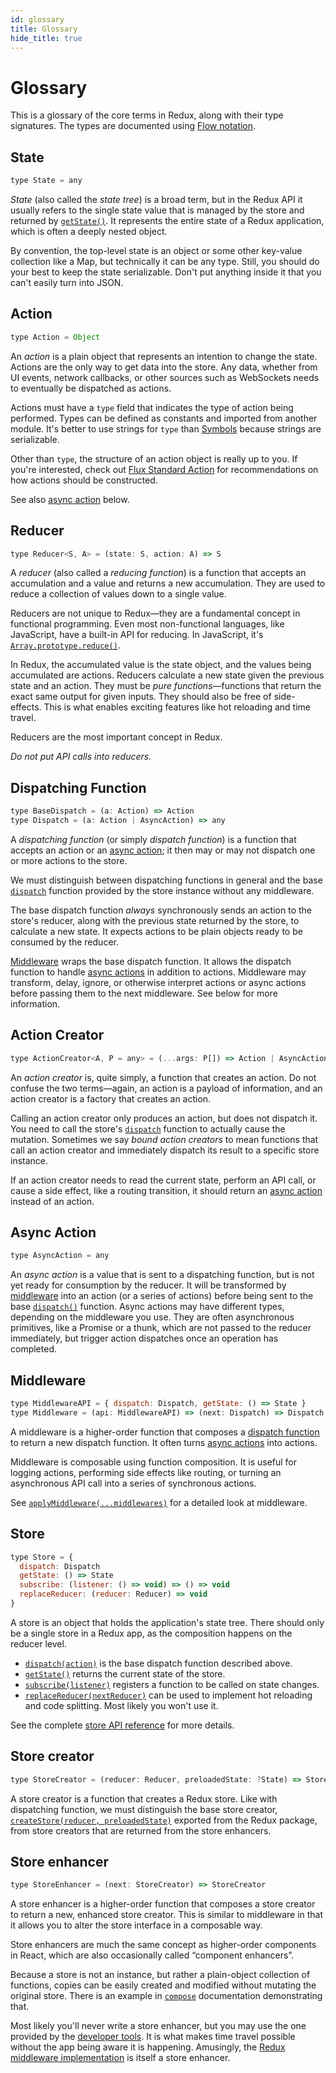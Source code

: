```yaml
---
id: glossary
title: Glossary
hide_title: true
---
```


# Glossary

This is a glossary of the core terms in Redux, along with their type signatures. The types are documented using [Flow notation](http://flowtype.org/docs/quick-reference.html).

## State

```js
type State = any
```

_State_ (also called the _state tree_) is a broad term, but in the Redux API it usually refers to the single state value that is managed by the store and returned by [`getState()`](api/Store.md#getState). It represents the entire state of a Redux application, which is often a deeply nested object.

By convention, the top-level state is an object or some other key-value collection like a Map, but technically it can be any type. Still, you should do your best to keep the state serializable. Don't put anything inside it that you can't easily turn into JSON.

## Action

```js
type Action = Object
```

An _action_ is a plain object that represents an intention to change the state. Actions are the only way to get data into the store. Any data, whether from UI events, network callbacks, or other sources such as WebSockets needs to eventually be dispatched as actions.

Actions must have a `type` field that indicates the type of action being performed. Types can be defined as constants and imported from another module. It's better to use strings for `type` than [Symbols](https://developer.mozilla.org/en/docs/Web/JavaScript/Reference/Global_Objects/Symbol) because strings are serializable.

Other than `type`, the structure of an action object is really up to you. If you're interested, check out [Flux Standard Action](https://github.com/acdlite/flux-standard-action) for recommendations on how actions should be constructed.

See also [async action](#async-action) below.

## Reducer

```js
type Reducer<S, A> = (state: S, action: A) => S
```

A _reducer_ (also called a _reducing function_) is a function that accepts an accumulation and a value and returns a new accumulation. They are used to reduce a collection of values down to a single value.

Reducers are not unique to Redux—they are a fundamental concept in functional programming. Even most non-functional languages, like JavaScript, have a built-in API for reducing. In JavaScript, it's [`Array.prototype.reduce()`](https://developer.mozilla.org/en-US/docs/Web/JavaScript/Reference/Global_Objects/Array/Reduce).

In Redux, the accumulated value is the state object, and the values being accumulated are actions. Reducers calculate a new state given the previous state and an action. They must be _pure functions_—functions that return the exact same output for given inputs. They should also be free of side-effects. This is what enables exciting features like hot reloading and time travel.

Reducers are the most important concept in Redux.

_Do not put API calls into reducers._

## Dispatching Function

```js
type BaseDispatch = (a: Action) => Action
type Dispatch = (a: Action | AsyncAction) => any
```

A _dispatching function_ (or simply _dispatch function_) is a function that accepts an action or an [async action](#async-action); it then may or may not dispatch one or more actions to the store.

We must distinguish between dispatching functions in general and the base [`dispatch`](api/Store.md#dispatchaction) function provided by the store instance without any middleware.

The base dispatch function _always_ synchronously sends an action to the store's reducer, along with the previous state returned by the store, to calculate a new state. It expects actions to be plain objects ready to be consumed by the reducer.

[Middleware](#middleware) wraps the base dispatch function. It allows the dispatch function to handle [async actions](#async-action) in addition to actions. Middleware may transform, delay, ignore, or otherwise interpret actions or async actions before passing them to the next middleware. See below for more information.

## Action Creator

```js
type ActionCreator<A, P = any> = (...args: P[]) => Action | AsyncAction
```

An _action creator_ is, quite simply, a function that creates an action. Do not confuse the two terms—again, an action is a payload of information, and an action creator is a factory that creates an action.

Calling an action creator only produces an action, but does not dispatch it. You need to call the store's [`dispatch`](api/Store.md#dispatchaction) function to actually cause the mutation. Sometimes we say _bound action creators_ to mean functions that call an action creator and immediately dispatch its result to a specific store instance.

If an action creator needs to read the current state, perform an API call, or cause a side effect, like a routing transition, it should return an [async action](#async-action) instead of an action.

## Async Action

```js
type AsyncAction = any
```

An _async action_ is a value that is sent to a dispatching function, but is not yet ready for consumption by the reducer. It will be transformed by [middleware](#middleware) into an action (or a series of actions) before being sent to the base [`dispatch()`](api/Store.md#dispatchaction) function. Async actions may have different types, depending on the middleware you use. They are often asynchronous primitives, like a Promise or a thunk, which are not passed to the reducer immediately, but trigger action dispatches once an operation has completed.

## Middleware

```js
type MiddlewareAPI = { dispatch: Dispatch, getState: () => State }
type Middleware = (api: MiddlewareAPI) => (next: Dispatch) => Dispatch
```

A middleware is a higher-order function that composes a [dispatch function](#dispatching-function) to return a new dispatch function. It often turns [async actions](#async-action) into actions.

Middleware is composable using function composition. It is useful for logging actions, performing side effects like routing, or turning an asynchronous API call into a series of synchronous actions.

See [`applyMiddleware(...middlewares)`](./api/applyMiddleware.md) for a detailed look at middleware.

## Store

```js
type Store = {
  dispatch: Dispatch
  getState: () => State
  subscribe: (listener: () => void) => () => void
  replaceReducer: (reducer: Reducer) => void
}
```

A store is an object that holds the application's state tree.
There should only be a single store in a Redux app, as the composition happens on the reducer level.

- [`dispatch(action)`](api/Store.md#dispatchaction) is the base dispatch function described above.
- [`getState()`](api/Store.md#getState) returns the current state of the store.
- [`subscribe(listener)`](api/Store.md#subscribelistener) registers a function to be called on state changes.
- [`replaceReducer(nextReducer)`](api/Store.md#replacereducernextreducer) can be used to implement hot reloading and code splitting. Most likely you won't use it.

See the complete [store API reference](api/Store.md#dispatchaction) for more details.

## Store creator

```js
type StoreCreator = (reducer: Reducer, preloadedState: ?State) => Store
```

A store creator is a function that creates a Redux store. Like with dispatching function, we must distinguish the base store creator, [`createStore(reducer, preloadedState)`](api/createStore.md) exported from the Redux package, from store creators that are returned from the store enhancers.

## Store enhancer

```js
type StoreEnhancer = (next: StoreCreator) => StoreCreator
```

A store enhancer is a higher-order function that composes a store creator to return a new, enhanced store creator. This is similar to middleware in that it allows you to alter the store interface in a composable way.

Store enhancers are much the same concept as higher-order components in React, which are also occasionally called “component enhancers”.

Because a store is not an instance, but rather a plain-object collection of functions, copies can be easily created and modified without mutating the original store. There is an example in [`compose`](api/compose.md) documentation demonstrating that.

Most likely you'll never write a store enhancer, but you may use the one provided by the [developer tools](https://github.com/reduxjs/redux-devtools). It is what makes time travel possible without the app being aware it is happening. Amusingly, the [Redux middleware implementation](api/applyMiddleware.md) is itself a store enhancer.
